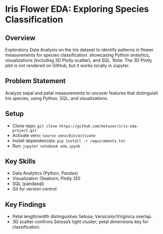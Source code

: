 

# Iris Flower EDA: Exploring Species Classification

## Overview
Exploratory Data Analysis on the Iris dataset to identify patterns in flower measurements for species classification.
showcasing Python analytics, visualizations (including 3D Plotly scatter), and SQL. 
Note: The 3D Plotly plot is not rendered on GitHub, but it works locally in Jupyter.

## Problem Statement
Analyze sepal and petal measurements to uncover features that distinguish Iris species, using Python, SQL, and visualizations.

## Setup
- Clone repo: `git clone https://github.com/ketuser/iris-eda-project.git`
- Activate venv: `source venv/bin/activate`
- Install dependencies: `pip install -r requirements.txt`
- Run: `jupyter notebook eda.ipynb`

## Key Skills
- Data Analytics (Python, Pandas)
- Visualization (Seaborn, Plotly 3D)
- SQL (pandasql)
- Git for version control

## Key Findings
- Petal length/width distinguishes Setosa; Versicolor/Virginica overlap.
- 3D scatter confirms Setosa’s tight cluster; petal dimensions key for classification.

